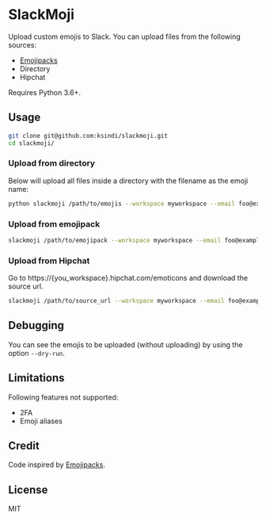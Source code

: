 # SlackMoji

Upload custom emojis to Slack. You can upload files from the following sources:
  - [Emojipacks](https://github.com/lambtron/emojipacks)
  - Directory
  - Hipchat

Requires Python 3.6+.

## Usage

```bash
git clone git@github.com:ksindi/slackmoji.git
cd slackmoji/
```

### Upload from directory

Below will upload all files inside a directory with the filename as the emoji name:

```bash
python slackmoji /path/to/emojis --workspace myworkspace --email foo@example.com
```

### Upload from emojipack

```bash
slackmoji /path/to/emojipack --workspace myworkspace --email foo@example.com --format emojipack
```

### Upload from Hipchat

Go to https://{you_workspace}.hipchat.com/emoticons and download the source url.

```bash
slackmoji /path/to/source_url --workspace myworkspace --email foo@example.com --format hipchat
```

## Debugging

You can see the emojis to be uploaded (without uploading) by using the option `--dry-run`.

## Limitations

Following features not supported:
  - 2FA
  - Emoji aliases

## Credit

Code inspired by [Emojipacks](https://github.com/lambtron/emojipacks).

## License

MIT
